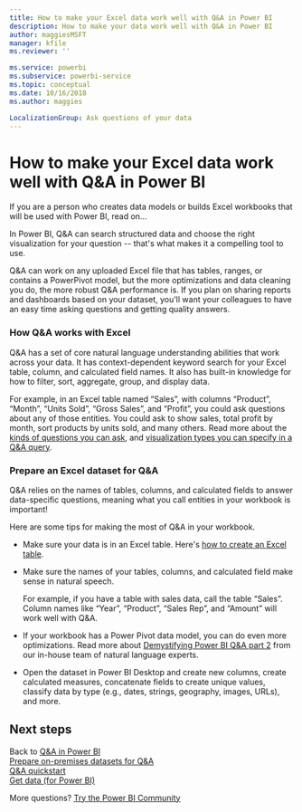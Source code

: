```yaml
---
title: How to make your Excel data work well with Q&A in Power BI
description: How to make your data work well with Q&A in Power BI
author: maggiesMSFT
manager: kfile
ms.reviewer: ''

ms.service: powerbi
ms.subservice: powerbi-service
ms.topic: conceptual
ms.date: 10/16/2018
ms.author: maggies

LocalizationGroup: Ask questions of your data
---
```

# How to make your Excel data work well with Q&A in Power BI
If you are a person who creates data models or builds Excel workbooks that will be used with Power BI, read on...

In Power BI, Q&A can search structured data and choose the right visualization for your question -- that's what makes it a compelling tool to use.   

Q&A can work on any uploaded Excel file that has tables, ranges, or contains a PowerPivot model, but the more optimizations and data cleaning you do, the more robust Q&A performance is.  If you plan on sharing reports and dashboards based on your dataset, you'll want your colleagues to have an easy time asking questions and getting quality answers.

### How Q&A works with Excel
Q&A has a set of core natural language understanding abilities that work across your data. It has context-dependent keyword search for your Excel table, column, and calculated field names. It also has built-in knowledge for how to filter, sort, aggregate, group, and display data. 

For example, in an Excel table named “Sales”, with columns “Product”, “Month”, “Units Sold”, “Gross Sales”, and “Profit”, you could ask questions about any of those entities.  You could ask to show sales, total profit by month, sort products by units sold, and many others. Read more about the [kinds of questions you can ask](consumer/end-user-q-and-a.md), and [visualization types you can specify in a Q&A query](visuals/power-bi-visualization-types-for-reports-and-q-and-a.md).

### Prepare an Excel dataset for Q&A
Q&A relies on the names of tables, columns, and calculated fields to answer data-specific questions, meaning what you call entities in your workbook is important!

Here are some tips for making the most of Q&A in your workbook.

* Make sure your data is in an Excel table. Here's [how to create an Excel table](https://support.office.com/article/Create-an-Excel-table-in-a-worksheet-e81aa349-b006-4f8a-9806-5af9df0ac664?ui=en-US&rs=en-US&ad=US).
* Make sure the names of your tables, columns, and calculated field make sense in natural speech.
  
  For example, if you have a table with sales data, call the table “Sales”. Column names like “Year”, “Product”, “Sales Rep”, and “Amount” will work well with Q&A.

* If your workbook has a Power Pivot data model, you can do even more optimizations. Read more about [Demystifying Power BI Q&A part 2](http://blogs.msdn.com/b/powerbi/archive/2014/02/27/demystifying-power-bi-q-amp-a-part-2.aspx) from our in-house team of natural language experts.

* Open the dataset in Power BI Desktop and create new columns, create calculated measures, concatenate fields to create unique values, classify data by type (e.g., dates, strings, geography, images, URLs), and more.

## Next steps
Back to [Q&A in Power BI](consumer/end-user-q-and-a.md)  
[Prepare on-premises datasets for Q&A](service-q-and-a-direct-query.md)   
[Q&A quickstart](power-bi-visualization-introduction-to-q-and-a.md)  
[Get data (for Power BI)](service-get-data.md)  

More questions? [Try the Power BI Community](http://community.powerbi.com/)

